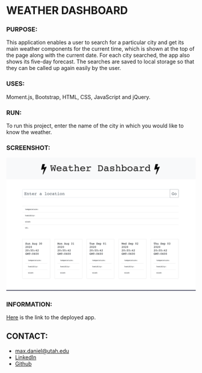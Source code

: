 # WEATHER DASHBOARD

### PURPOSE:
This application enables a user to search for a particular city and get its main weather components for the current time, which is shown at the top of the page along with the current date. For each city searched, the app also shows its five-day forecast. The searches are saved to local storage so that they can be called up again easily by the user.

### USES:
Moment.js, Bootstrap, HTML, CSS, JavaScript and jQuery.

### RUN:
To run this project, enter the name of the city in which you would like to know the weather.

### SCREENSHOT:
![project screenshot](develop/images/screenshot.png)

### INFORMATION:
[Here](https://maxonemillion.github.io/weather-dashboard) is the link to the deployed app. 

## CONTACT:
* max.daniel@utah.edu
* [LinkedIn](https://www.linkedin.com/in/maximilian-daniel1/ "Link to LinkedIn page")
* [Github](https://github.com/maxonemillion "Link to Github page")
